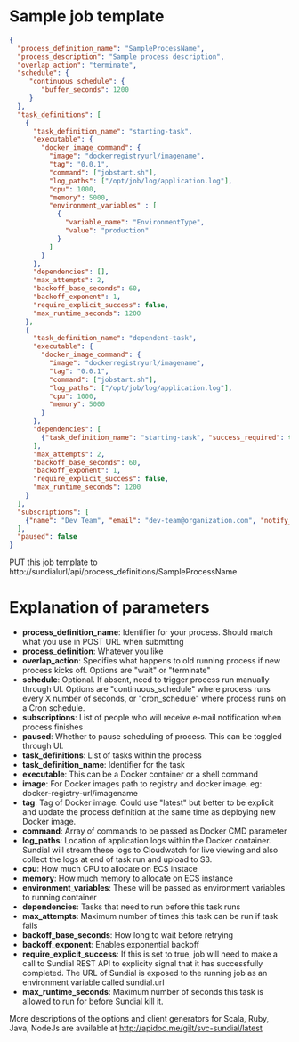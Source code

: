 # Sample job template

```json
{
  "process_definition_name": "SampleProcessName",
  "process_description": "Sample process description",
  "overlap_action": "terminate",
  "schedule": {
     "continuous_schedule": {
        "buffer_seconds": 1200
     }
  },
  "task_definitions": [
    {
      "task_definition_name": "starting-task",
      "executable": {
        "docker_image_command": {
          "image": "dockerregistryurl/imagename",
          "tag": "0.0.1",
          "command": ["jobstart.sh"],
          "log_paths": ["/opt/job/log/application.log"],
          "cpu": 1000,
          "memory": 5000,
          "environment_variables" : [
            {
              "variable_name": "EnvironmentType",
              "value": "production"
            }
          ]
        }
      },
      "dependencies": [],
      "max_attempts": 2,
      "backoff_base_seconds": 60,
      "backoff_exponent": 1,
      "require_explicit_success": false,
      "max_runtime_seconds": 1200
    },
    {
      "task_definition_name": "dependent-task",
      "executable": {
        "docker_image_command": {
          "image": "dockerregistryurl/imagename",
          "tag": "0.0.1",
          "command": ["jobstart.sh"],
          "log_paths": ["/opt/job/log/application.log"],
          "cpu": 1000,
          "memory": 5000
        }
      },
      "dependencies": [
        {"task_definition_name": "starting-task", "success_required": true}
      ],
      "max_attempts": 2,
      "backoff_base_seconds": 60,
      "backoff_exponent": 1,
      "require_explicit_success": false,
      "max_runtime_seconds": 1200
    }
  ],
  "subscriptions": [
    {"name": "Dev Team", "email": "dev-team@organization.com", "notify_when": "on_state_change_and_failures"}
  ],
  "paused": false
}
```

PUT this job template to http://sundialurl/api/process_definitions/SampleProcessName

# Explanation of parameters

* **process_definition_name**: Identifier for your process. Should match what you use in POST URL when submitting
* **process_definition**: Whatever you like
* **overlap_action**: Specifies what happens to old running process if new process kicks off. Options are "wait" or "terminate"
* **schedule**: Optional. If absent, need to trigger process run manually through UI. Options are "continuous_schedule" where process runs every X number of seconds, or "cron_schedule" where process runs on a Cron schedule.
* **subscriptions**: List of people who will receive e-mail notification when process finishes
* **paused**: Whether to pause scheduling of process. This can be toggled through UI.
* **task_definitions**: List of tasks within the process
* **task_definition_name**: Identifier for the task
* **executable**: This can be a Docker container or a shell command
* **image**: For Docker images path to registry and docker image. eg: docker-registry-url/imagename
* **tag**: Tag of Docker image. Could use "latest" but better to be explicit and update the process definition at the same time as deploying new Docker image. 
* **command**: Array of commands to be passed as Docker CMD parameter
* **log_paths**: Location of application logs within the Docker container. Sundial will stream these logs to Cloudwatch for live viewing and also collect the logs at end of task run and upload to S3.
* **cpu**: How much CPU to allocate on ECS instace
* **memory**: How much memory to allocate on ECS instance
* **environment_variables**: These will be passed as environment variables to running container
* **dependencies**: Tasks that need to run before this task runs
* **max_attempts**: Maximum number of times this task can be run if task fails
* **backoff_base_seconds**: How long to wait before retrying
* **backoff_exponent**: Enables exponential backoff
* **require_explicit_success**: If this is set to true, job will need to make a call to Sundial REST API to explicity signal that it has successfully completed. The URL of Sundial is exposed to the running job as an environment variable called sundial.url
* **max_runtime_seconds**: Maximum number of seconds this task is allowed to run for before Sundial kill it.

More descriptions of the options and client generators for Scala, Ruby, Java, NodeJs are available at http://apidoc.me/gilt/svc-sundial/latest
